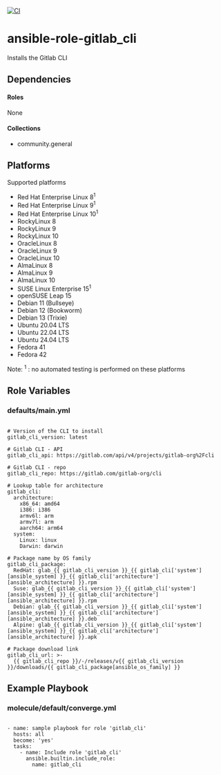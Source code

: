 [![CI](https://github.com/de-it-krachten/ansible-role-gitlab_cli/workflows/CI/badge.svg?event=push)](https://github.com/de-it-krachten/ansible-role-gitlab_cli/actions?query=workflow%3ACI)


# ansible-role-gitlab_cli

Installs the Gitlab CLI



## Dependencies

#### Roles
None

#### Collections
- community.general

## Platforms

Supported platforms

- Red Hat Enterprise Linux 8<sup>1</sup>
- Red Hat Enterprise Linux 9<sup>1</sup>
- Red Hat Enterprise Linux 10<sup>1</sup>
- RockyLinux 8
- RockyLinux 9
- RockyLinux 10
- OracleLinux 8
- OracleLinux 9
- OracleLinux 10
- AlmaLinux 8
- AlmaLinux 9
- AlmaLinux 10
- SUSE Linux Enterprise 15<sup>1</sup>
- openSUSE Leap 15
- Debian 11 (Bullseye)
- Debian 12 (Bookworm)
- Debian 13 (Trixie)
- Ubuntu 20.04 LTS
- Ubuntu 22.04 LTS
- Ubuntu 24.04 LTS
- Fedora 41
- Fedora 42

Note:
<sup>1</sup> : no automated testing is performed on these platforms

## Role Variables
### defaults/main.yml
<pre><code>
# Version of the CLI to install
gitlab_cli_version: latest

# Gitlab CLI - API
gitlab_cli_api: https://gitlab.com/api/v4/projects/gitlab-org%2Fcli

# Gitlab CLI - repo
gitlab_cli_repo: https://gitlab.com/gitlab-org/cli

# Lookup table for architecture
gitlab_cli:
  architecture:
    x86_64: amd64
    i386: i386
    armv6l: arm
    armv7l: arm
    aarch64: arm64
  system:
    Linux: linux
    Darwin: darwin

# Package name by OS family
gitlab_cli_package:
  RedHat: glab_{{ gitlab_cli_version }}_{{ gitlab_cli['system'][ansible_system] }}_{{ gitlab_cli['architecture'][ansible_architecture] }}.rpm
  Suse: glab_{{ gitlab_cli_version }}_{{ gitlab_cli['system'][ansible_system] }}_{{ gitlab_cli['architecture'][ansible_architecture] }}.rpm
  Debian: glab_{{ gitlab_cli_version }}_{{ gitlab_cli['system'][ansible_system] }}_{{ gitlab_cli['architecture'][ansible_architecture] }}.deb
  Alpine: glab_{{ gitlab_cli_version }}_{{ gitlab_cli['system'][ansible_system] }}_{{ gitlab_cli['architecture'][ansible_architecture] }}.apk

# Package download link
gitlab_cli_url: >-
  {{ gitlab_cli_repo }}/-/releases/v{{ gitlab_cli_version }}/downloads/{{ gitlab_cli_package[ansible_os_family] }}
</pre></code>




## Example Playbook
### molecule/default/converge.yml
<pre><code>
- name: sample playbook for role 'gitlab_cli'
  hosts: all
  become: 'yes'
  tasks:
    - name: Include role 'gitlab_cli'
      ansible.builtin.include_role:
        name: gitlab_cli
</pre></code>
